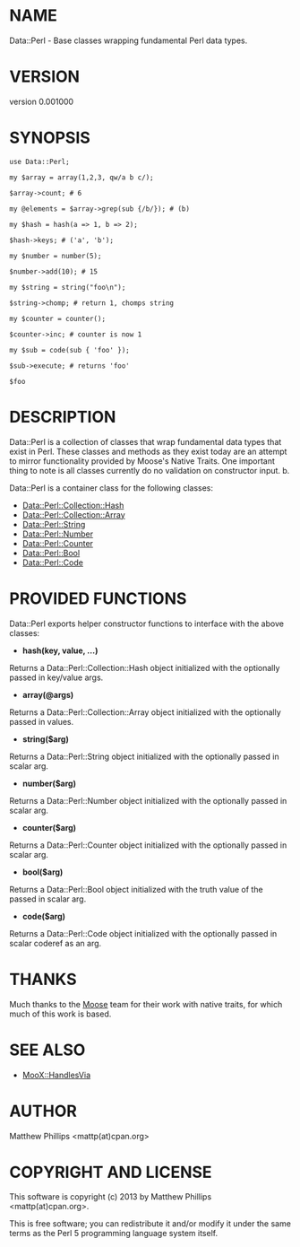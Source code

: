 # NAME

Data::Perl - Base classes wrapping fundamental Perl data types.

# VERSION

version 0.001000

# SYNOPSIS

    use Data::Perl;

    my $array = array(1,2,3, qw/a b c/);

    $array->count; # 6

    my @elements = $array->grep(sub {/b/}); # (b)

    my $hash = hash(a => 1, b => 2);

    $hash->keys; # ('a', 'b');

    my $number = number(5);

    $number->add(10); # 15

    my $string = string("foo\n");

    $string->chomp; # return 1, chomps string

    my $counter = counter();

    $counter->inc; # counter is now 1

    my $sub = code(sub { 'foo' });

    $sub->execute; # returns 'foo'

    $foo

# DESCRIPTION

Data::Perl is a collection of classes that wrap fundamental data types that
exist in Perl. These classes and methods as they exist today are an attempt to
mirror functionality provided by Moose's Native Traits. One important thing to
note is all classes currently do no validation on constructor input. b<This may
change in the future>.

Data::Perl is a container class for the following classes:

- [Data::Perl::Collection::Hash](http://search.cpan.org/perldoc?Data::Perl::Collection::Hash)
- [Data::Perl::Collection::Array](http://search.cpan.org/perldoc?Data::Perl::Collection::Array)
- [Data::Perl::String](http://search.cpan.org/perldoc?Data::Perl::String)
- [Data::Perl::Number](http://search.cpan.org/perldoc?Data::Perl::Number)
- [Data::Perl::Counter](http://search.cpan.org/perldoc?Data::Perl::Counter)
- [Data::Perl::Bool](http://search.cpan.org/perldoc?Data::Perl::Bool)
- [Data::Perl::Code](http://search.cpan.org/perldoc?Data::Perl::Code)

# PROVIDED FUNCTIONS

Data::Perl exports helper constructor functions to interface with the above classes:

- __hash(key, value, ...)__

Returns a Data::Perl::Collection::Hash object initialized with the optionally passed in key/value args.

- __array(@args)__

Returns a Data::Perl::Collection::Array object initialized with the optionally passed in values.

- __string($arg)__

Returns a Data::Perl::String object initialized with the optionally passed in scalar arg.

- __number($arg)__

Returns a Data::Perl::Number object initialized with the optionally passed in scalar arg.

- __counter($arg)__

Returns a Data::Perl::Counter object initialized with the optionally passed in scalar arg.

- __bool($arg)__

Returns a Data::Perl::Bool object initialized with the truth value of the passed in scalar arg.

- __code($arg)__

Returns a Data::Perl::Code object initialized with the optionally passed in scalar coderef as an arg.

# THANKS

Much thanks to the [Moose](http://search.cpan.org/perldoc?Moose) team for their work with native traits, for which
much of this work is based.

# SEE ALSO

- [MooX::HandlesVia](http://search.cpan.org/perldoc?MooX::HandlesVia)

# AUTHOR

Matthew Phillips <mattp(at)cpan.org>

# COPYRIGHT AND LICENSE

This software is copyright (c) 2013 by Matthew Phillips <mattp(at)cpan.org>.

This is free software; you can redistribute it and/or modify it under
the same terms as the Perl 5 programming language system itself.
